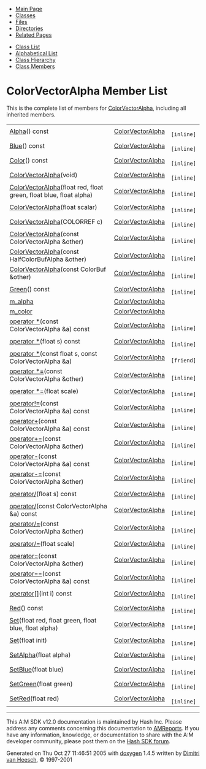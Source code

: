 <div class="tabs">

- [Main Page](index.md)
- <span id="current">[Classes](annotated.md)</span>
- [Files](files.md)
- [Directories](dirs.md)
- [Related Pages](pages.md)

</div>

<div class="tabs">

- [Class List](annotated.md)
- [Alphabetical List](classes.md)
- [Class Hierarchy](hierarchy.md)
- [Class Members](functions.md)

</div>

# ColorVectorAlpha Member List

This is the complete list of members for <a href="classColorVectorAlpha.md" class="el">ColorVectorAlpha</a>, including all inherited members.

|  |  |  |
|----|----|----|
| <a href="classColorVectorAlpha.md#0333130ffc9187bb3ed905eb61d99832" class="el">Alpha</a>() const | <a href="classColorVectorAlpha.md" class="el">ColorVectorAlpha</a> | ` [inline]` |
| <a href="classColorVectorAlpha.md#e3b99a5fe15a4330fd055c8b157ee12f" class="el">Blue</a>() const | <a href="classColorVectorAlpha.md" class="el">ColorVectorAlpha</a> | ` [inline]` |
| <a href="classColorVectorAlpha.md#619d7deb16927463582495a28b86f235" class="el">Color</a>() const | <a href="classColorVectorAlpha.md" class="el">ColorVectorAlpha</a> | ` [inline]` |
| <a href="classColorVectorAlpha.md#361ca3d87bb1f21d0602076d33a07ed1" class="el">ColorVectorAlpha</a>(void) | <a href="classColorVectorAlpha.md" class="el">ColorVectorAlpha</a> | ` [inline]` |
| <a href="classColorVectorAlpha.md#eaaf02c4345d942e1ce4894991a0e407" class="el">ColorVectorAlpha</a>(float red, float green, float blue, float alpha) | <a href="classColorVectorAlpha.md" class="el">ColorVectorAlpha</a> | ` [inline]` |
| <a href="classColorVectorAlpha.md#d4d77e20da60c024cae76cb8d8f0b748" class="el">ColorVectorAlpha</a>(float scalar) | <a href="classColorVectorAlpha.md" class="el">ColorVectorAlpha</a> | ` [inline]` |
| <a href="classColorVectorAlpha.md#1b8d24e216478c0438e5dbb80a883581" class="el">ColorVectorAlpha</a>(COLORREF c) | <a href="classColorVectorAlpha.md" class="el">ColorVectorAlpha</a> | ` [inline]` |
| <a href="classColorVectorAlpha.md#ab5fb3d48bd93140860f2e6b5d7f53ad" class="el">ColorVectorAlpha</a>(const ColorVectorAlpha &other) | <a href="classColorVectorAlpha.md" class="el">ColorVectorAlpha</a> | ` [inline]` |
| <a href="classColorVectorAlpha.md#744b367fba6d59abcd8291fd46bfd37c" class="el">ColorVectorAlpha</a>(const HalfColorBufAlpha &other) | <a href="classColorVectorAlpha.md" class="el">ColorVectorAlpha</a> | ` [inline]` |
| <a href="classColorVectorAlpha.md#d059b74e575751678a42f1aa57ca38ff" class="el">ColorVectorAlpha</a>(const ColorBuf &other) | <a href="classColorVectorAlpha.md" class="el">ColorVectorAlpha</a> | ` [inline]` |
| <a href="classColorVectorAlpha.md#eb4e3e708de4af84613f52d0c8067edf" class="el">Green</a>() const | <a href="classColorVectorAlpha.md" class="el">ColorVectorAlpha</a> | ` [inline]` |
| <a href="classColorVectorAlpha.md#4886e6e79852ef5dfb91866eb6d07501" class="el">m_alpha</a> | <a href="classColorVectorAlpha.md" class="el">ColorVectorAlpha</a> |  |
| <a href="classColorVectorAlpha.md#d510f1372868133739a7ec5eb413e141" class="el">m_color</a> | <a href="classColorVectorAlpha.md" class="el">ColorVectorAlpha</a> |  |
| <a href="classColorVectorAlpha.md#37b016a6da143375a0eae10a09f3e0a8" class="el">operator *</a>(const ColorVectorAlpha &a) const | <a href="classColorVectorAlpha.md" class="el">ColorVectorAlpha</a> | ` [inline]` |
| <a href="classColorVectorAlpha.md#ab251d56c3e469072bbcfe45d6ad0ac7" class="el">operator *</a>(float s) const | <a href="classColorVectorAlpha.md" class="el">ColorVectorAlpha</a> | ` [inline]` |
| <a href="classColorVectorAlpha.md#e5418af3b508581c13d55e51f8a82583" class="el">operator *</a>(const float s, const ColorVectorAlpha &a) | <a href="classColorVectorAlpha.md" class="el">ColorVectorAlpha</a> | ` [friend]` |
| <a href="classColorVectorAlpha.md#1f36b431956bffd532d6038e537e7bc3" class="el">operator *=</a>(const ColorVectorAlpha &other) | <a href="classColorVectorAlpha.md" class="el">ColorVectorAlpha</a> | ` [inline]` |
| <a href="classColorVectorAlpha.md#6a8edc774a17f9660cdd36917a5b0fce" class="el">operator *=</a>(float scale) | <a href="classColorVectorAlpha.md" class="el">ColorVectorAlpha</a> | ` [inline]` |
| <a href="classColorVectorAlpha.md#6dbafdfc9a735181769da8e9ca033f57" class="el">operator!=</a>(const ColorVectorAlpha &a) const | <a href="classColorVectorAlpha.md" class="el">ColorVectorAlpha</a> | ` [inline]` |
| <a href="classColorVectorAlpha.md#6e15b8caeb8f8c6683e833501357cda6" class="el">operator+</a>(const ColorVectorAlpha &a) const | <a href="classColorVectorAlpha.md" class="el">ColorVectorAlpha</a> | ` [inline]` |
| <a href="classColorVectorAlpha.md#57e17d2106894cc7ddd6d70760007d96" class="el">operator+=</a>(const ColorVectorAlpha &other) | <a href="classColorVectorAlpha.md" class="el">ColorVectorAlpha</a> | ` [inline]` |
| <a href="classColorVectorAlpha.md#a589f9cdb375ecb911fbfbb6754a6fca" class="el">operator-</a>(const ColorVectorAlpha &a) const | <a href="classColorVectorAlpha.md" class="el">ColorVectorAlpha</a> | ` [inline]` |
| <a href="classColorVectorAlpha.md#1fd80bc930df36b6d5571d1255670a61" class="el">operator-=</a>(const ColorVectorAlpha &other) | <a href="classColorVectorAlpha.md" class="el">ColorVectorAlpha</a> | ` [inline]` |
| <a href="classColorVectorAlpha.md#8065ae7d73190317054dd66edd2cccd3" class="el">operator/</a>(float s) const | <a href="classColorVectorAlpha.md" class="el">ColorVectorAlpha</a> | ` [inline]` |
| <a href="classColorVectorAlpha.md#11434a8e92a06b889987b5049da7b154" class="el">operator/</a>(const ColorVectorAlpha &a) const | <a href="classColorVectorAlpha.md" class="el">ColorVectorAlpha</a> | ` [inline]` |
| <a href="classColorVectorAlpha.md#d0ea49af66283b21400d27a2de49e8d0" class="el">operator/=</a>(const ColorVectorAlpha &other) | <a href="classColorVectorAlpha.md" class="el">ColorVectorAlpha</a> | ` [inline]` |
| <a href="classColorVectorAlpha.md#01d21feb03dac6c94b1881b66b697016" class="el">operator/=</a>(float scale) | <a href="classColorVectorAlpha.md" class="el">ColorVectorAlpha</a> | ` [inline]` |
| <a href="classColorVectorAlpha.md#65f3beff8a2eadcac1260cc05fa63564" class="el">operator=</a>(const ColorVectorAlpha &other) | <a href="classColorVectorAlpha.md" class="el">ColorVectorAlpha</a> | ` [inline]` |
| <a href="classColorVectorAlpha.md#efee527e016b3248749fd60c0d157fd3" class="el">operator==</a>(const ColorVectorAlpha &a) const | <a href="classColorVectorAlpha.md" class="el">ColorVectorAlpha</a> | ` [inline]` |
| <a href="classColorVectorAlpha.md#56bd1e633f412f07706e05b60f9eb2bc" class="el">operator[]</a>(int i) const | <a href="classColorVectorAlpha.md" class="el">ColorVectorAlpha</a> | ` [inline]` |
| <a href="classColorVectorAlpha.md#3d061051286831d4f2aebae980198b48" class="el">Red</a>() const | <a href="classColorVectorAlpha.md" class="el">ColorVectorAlpha</a> | ` [inline]` |
| <a href="classColorVectorAlpha.md#c33456fb9d0cb19255f5fe4936c7f41b" class="el">Set</a>(float red, float green, float blue, float alpha) | <a href="classColorVectorAlpha.md" class="el">ColorVectorAlpha</a> | ` [inline]` |
| <a href="classColorVectorAlpha.md#03ed1588924bf36a3ab538158e683565" class="el">Set</a>(float init) | <a href="classColorVectorAlpha.md" class="el">ColorVectorAlpha</a> | ` [inline]` |
| <a href="classColorVectorAlpha.md#5b5bfe2e98bd6f24a75006d5c0aa6465" class="el">SetAlpha</a>(float alpha) | <a href="classColorVectorAlpha.md" class="el">ColorVectorAlpha</a> | ` [inline]` |
| <a href="classColorVectorAlpha.md#c47fd34bedaeae58948e807c188201c2" class="el">SetBlue</a>(float blue) | <a href="classColorVectorAlpha.md" class="el">ColorVectorAlpha</a> | ` [inline]` |
| <a href="classColorVectorAlpha.md#a78ae297f8f5b212bd4b0ec78512e479" class="el">SetGreen</a>(float green) | <a href="classColorVectorAlpha.md" class="el">ColorVectorAlpha</a> | ` [inline]` |
| <a href="classColorVectorAlpha.md#d7273911cb90fe6ee6f7ba06eaa288b4" class="el">SetRed</a>(float red) | <a href="classColorVectorAlpha.md" class="el">ColorVectorAlpha</a> | ` [inline]` |

------------------------------------------------------------------------

<span class="small">This A:M SDK v12.0 documentation is maintained by Hash Inc. Please address any comments concerning this documentation to [AMReports](http://www.hash.com/reports). If you have any information, knowledge, or documentation to share with the A:M developer community, please post them on the [Hash SDK forum](http://www.hash.com/forums/index.php?showforum=11).</span>

Generated on Thu Oct 27 11:46:51 2005 with [<span class="image placeholder" original-image-src="doxygen.png" original-image-title="" height="45" width="100" align="middle" border="0">doxygen</span>](http://www.doxygen.org/index.html) 1.4.5 written by [Dimitri van Heesch](mailto:dimitri@stack.nl), © 1997-2001
